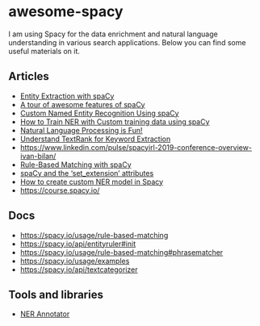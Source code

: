 # awesome-spacy

I am using Spacy for the data enrichment and natural language understanding in various search applications.
Below you can find some useful materials on it.

## Articles

* [Entity Extraction with spaCy](https://medium.com/@radu.gheorghe/entity-extraction-with-spacy-234d3d11e3ba)
* [A tour of awesome features of spaCy](https://medium.com/eliiza-ai/a-tour-of-awesome-features-of-spacy-part-1-2-58b32425954f)
* [Custom Named Entity Recognition Using spaCy](https://towardsdatascience.com/custom-named-entity-recognition-using-spacy-7140ebbb3718)
* [How to Train NER with Custom training data using spaCy](https://medium.com/@manivannan_data/how-to-train-ner-with-custom-training-data-using-spacy-188e0e508c6)
* [Natural Language Processing is Fun!](https://medium.com/@ageitgey/natural-language-processing-is-fun-9a0bff37854e)
* [Understand TextRank for Keyword Extraction](https://towardsdatascience.com/textrank-for-keyword-extraction-by-python-c0bae21bcec0)
* https://www.linkedin.com/pulse/spacyirl-2019-conference-overview-ivan-bilan/
* [Rule-Based Matching with spaCy](https://medium.com/@ashiqgiga07/rule-based-matching-with-spacy-295b76ca2b68)
* [spaCy and the ‘set_extension’ attributes](https://medium.com/@ashiqgiga07/spacy-and-the-set-extension-attributes-47a094c921c7)
* [How to create custom NER model in Spacy](https://medium.com/@nikkisharma536/how-to-create-custom-ner-in-spacy-cfcd531f8773)
* https://course.spacy.io/

## Docs

* https://spacy.io/usage/rule-based-matching
* https://spacy.io/api/entityruler#init
* https://spacy.io/usage/rule-based-matching#phrasematcher
* https://spacy.io/usage/examples
* https://spacy.io/api/textcategorizer

## Tools and libraries 

* [NER Annotator](https://github.com/ManivannanMurugavel/spacy-ner-annotator)
